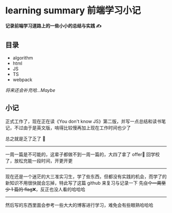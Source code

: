 # learning summary 前端学习小记

**记录前端学习道路上的一些小小的总结与实践 ✍️**

## 目录

- algorithm
- html
- JS
- TS
- webpack

_将来还会补充哈...Maybe_

## 小记

正式工作了，现在正在读《You don't know JS》第二版，并写一点总结和读书笔记，不过由于是英文版，啃得比较慢再加上现在工作时间也少了

总之就是乏了乏了 🥱

---

一周一篇是不可能的，这辈子都做不到一周一篇的，大四了拿了 offer💼 回学校了，放松充能一段时间，开更开更

---

现在还是一个迷茫的大三准实习生，学了些东西，但都没有实践的机会，而学了的新知识不用很快就会忘掉，特此写了这篇 github 来复习与记录一下
~~先立个一周至少 1 篇的 flag~~❌，反正也没人看的哈哈哈

---

然后写的东西里面会参考一些大大的博客进行学习，难免会有些眼熟哈哈哈
